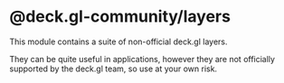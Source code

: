 # @deck.gl-community/layers

This module contains a suite of non-official deck.gl layers.

They can be quite useful in applications, however they are not officially supported by the deck.gl team, so use at your own risk.
